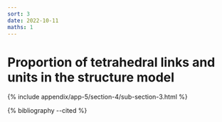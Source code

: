 ```yaml
---
sort: 3
date: 2022-10-11
maths: 1
---
```


# Proportion of tetrahedral links and units in the structure model

{% include appendix/app-5/section-4/sub-section-3.html %}

{% bibliography --cited %}

